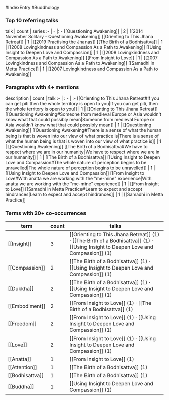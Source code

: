 #IndexEntry #Buddhology

### Top 10 referring talks
talk | count | series
:- | - |: -
[[Questioning Awakening]] | 2 | [[2014 November Solitary - Questioning Awakening]]
[[Orienting to This Jhana Retreat]] | 1 | [[2019 Practising the Jhanas]]
[[The Birth of a Bodhisattva]] | 1 | [[2008 Lovingkindness and Compassion As a Path to Awakening]]
[[Using Insight to Deepen Love and Compassion]] | 1 | [[2008 Lovingkindness and Compassion As a Path to Awakening]]
[[From Insight to Love]] | 1 | [[2007 Lovingkindness and Compassion As a Path to Awakening]]
[[Samadhi in Metta Practice]] | 1 | [[2007 Lovingkindness and Compassion As a Path to Awakening]]

### Paragraphs with 4+ mentions
description | count | talk
:- | : - | :-
[[Orienting to This Jhana Retreat#If you can get piti then the whole territory is open to you\|If you can get piti, then the whole territory is open to you]] | 1 | [[Orienting to This Jhana Retreat]]
[[Questioning Awakening#Someone from medieval Europe or Asia wouldn't know what that could possibly mean\|Someone from medieval Europe or Asia wouldn't know what that could possibly mean]] | 1 | [[Questioning Awakening]]
[[Questioning Awakening#There is a sense of what the human being is that is woven into our view of what practice is\|There is a sense of what the human being is that is woven into our view of what practice is]] | 1 | [[Questioning Awakening]]
[[The Birth of a Bodhisattva#We have to respect where we are in our humanity\|We have to respect where we are in our humanity]] | 1 | [[The Birth of a Bodhisattva]]
[[Using Insight to Deepen Love and Compassion#The whole nature of perception begins to be unravelled\|The whole nature of perception begins to be unravelled]] | 1 | [[Using Insight to Deepen Love and Compassion]]
[[From Insight to Love#With anatta we are working with the "me-mine" experience\|With anatta we are working with the "me-mine" experience]] | 1 | [[From Insight to Love]]
[[Samadhi in Metta Practice#Learn to expect and accept hindrances\|Learn to expect and accept hindrances]] | 1 | [[Samadhi in Metta Practice]]

### Terms with 20+ co-occurrences
term | count | talks
-|-|-
[[Insight]] | 3 | <span class="counts">[[Orienting to This Jhana Retreat]] (1) · [[The Birth of a Bodhisattva]] (1) · [[Using Insight to Deepen Love and Compassion]] (1)</span> 
[[Compassion]] | 2 | <span class="counts">[[The Birth of a Bodhisattva]] (1) · [[Using Insight to Deepen Love and Compassion]] (1)</span> 
[[Dukkha]] | 2 | <span class="counts">[[The Birth of a Bodhisattva]] (1) · [[Using Insight to Deepen Love and Compassion]] (1)</span> 
[[Embodiment]] | 2 | <span class="counts">[[From Insight to Love]] (1) · [[The Birth of a Bodhisattva]] (1)</span> 
[[Freedom]] | 2 | <span class="counts">[[From Insight to Love]] (1) · [[Using Insight to Deepen Love and Compassion]] (1)</span> 
[[Love]] | 2 | <span class="counts">[[From Insight to Love]] (1) · [[Using Insight to Deepen Love and Compassion]] (1)</span> 
[[Anatta]] | 1 | <span class="counts">[[From Insight to Love]] (1)</span> 
[[Attention]] | 1 | <span class="counts">[[The Birth of a Bodhisattva]] (1)</span> 
[[Bodhisattva]] | 1 | <span class="counts">[[The Birth of a Bodhisattva]] (1)</span> 
[[Buddha]] | 1 | <span class="counts">[[Using Insight to Deepen Love and Compassion]] (1)</span> 


